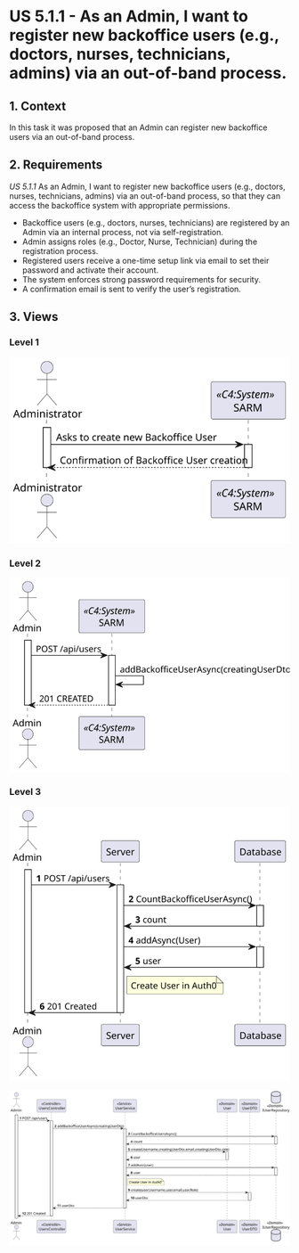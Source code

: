 # US 5.1.1 - As an Admin, I want to register new backoffice users (e.g., doctors, nurses, technicians, admins) via an out-of-band process.

## 1. Context

In this task it was proposed that an Admin can register new backoffice users via an out-of-band process.

## 2. Requirements

*US 5.1.1* As an Admin, I want to register new backoffice users (e.g., doctors, nurses, technicians, admins) via an out-of-band process, so that they can access the backoffice system with appropriate permissions.

 - Backoffice users (e.g., doctors, nurses, technicians) are registered by an Admin via an internal process, not via self-registration.
 - Admin assigns roles (e.g., Doctor, Nurse, Technician) during the registration process.
 - Registered users receive a one-time setup link via email to set their password and activate their account.
 - The system enforces strong password requirements for security.
 - A confirmation email is sent to verify the user’s registration.

## 3. Views

### Level 1

![Process view level 1](views/level1/process-view.svg "A process view level 1")

### Level 2

![Process view level 2](views/level2/process-view.svg "A process view level 2")

### Level 3

![Process view level 3](views/level3/process-view.svg "A process view level 3")

![Process view level 3](views/level3/process-view2.svg "A process view level 3")